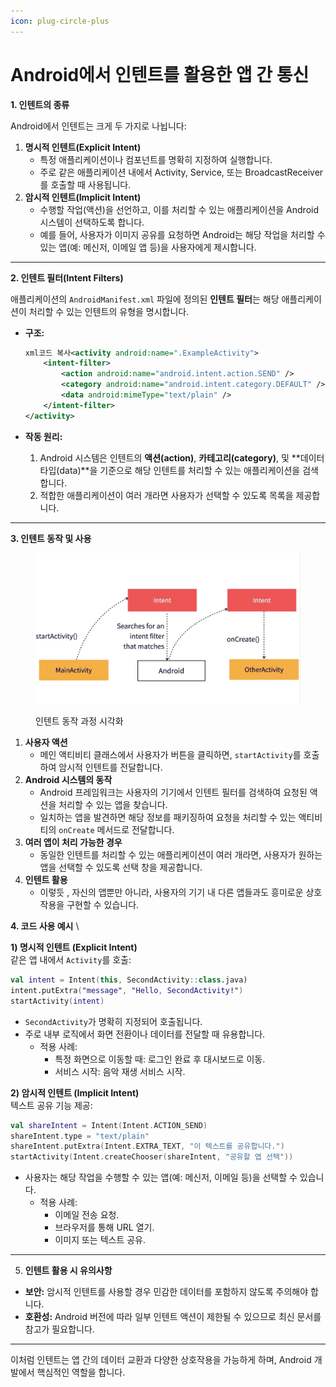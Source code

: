 ```yaml
---
icon: plug-circle-plus
---
```


# Android에서 인텐트를 활용한 앱 간 통신



**1. 인텐트의 종류**

Android에서 인텐트는 크게 두 가지로 나뉩니다:

1. **명시적 인텐트(Explicit Intent)**
   * 특정 애플리케이션이나 컴포넌트를 명확히 지정하여 실행합니다.
   * 주로 같은 애플리케이션 내에서 Activity, Service, 또는 BroadcastReceiver를 호출할 때 사용됩니다.
2. **암시적 인텐트(Implicit Intent)**
   * 수행할 작업(액션)을 선언하고, 이를 처리할 수 있는 애플리케이션을 Android 시스템이 선택하도록 합니다.
   * 예를 들어, 사용자가 이미지 공유를 요청하면 Android는 해당 작업을 처리할 수 있는 앱(예: 메신저, 이메일 앱 등)을 사용자에게 제시합니다.

***

**2. 인텐트 필터(Intent Filters)**

애플리케이션의 `AndroidManifest.xml` 파일에 정의된 **인텐트 필터**는 해당 애플리케이션이 처리할 수 있는 인텐트의 유형을 명시합니다.

*   **구조:**

    ```xml
    xml코드 복사<activity android:name=".ExampleActivity">
        <intent-filter>
            <action android:name="android.intent.action.SEND" />
            <category android:name="android.intent.category.DEFAULT" />
            <data android:mimeType="text/plain" />
        </intent-filter>
    </activity>
    ```
* **작동 원리:**
  1. Android 시스템은 인텐트의 **액션(action)**, **카테고리(category)**, 및 \*\*데이터 타입(data)\*\*을 기준으로 해당 인텐트를 처리할 수 있는 애플리케이션을 검색합니다.
  2. 적합한 애플리케이션이 여러 개라면 사용자가 선택할 수 있도록 목록을 제공합니다.

***

**3. 인텐트 동작 및 사용**&#x20;

<figure><img src="../.gitbook/assets/image.png" alt=""><figcaption><p>인텐트 동작 과정 시각화</p></figcaption></figure>

1. **사용자 액션**
   * 메인 액티비티 클래스에서 사용자가 버튼을 클릭하면, `startActivity`를 호출하여 암시적 인텐트를 전달합니다.
2. **Android 시스템의 동작**
   * Android 프레임워크는 사용자의 기기에서 인텐트 필터를 검색하여 요청된 액션을 처리할 수 있는 앱을 찾습니다.
   * 일치하는 앱을 발견하면 해당 정보를 패키징하여 요청을 처리할 수 있는 액티비티의 `onCreate` 메서드로 전달합니다.
3. **여러 앱이 처리 가능한 경우**
   * 동일한 인텐트를 처리할 수 있는 애플리케이션이 여러 개라면, 사용자가 원하는 앱을 선택할 수 있도록 선택 창을 제공합니다.
4. **인텐트 활용**
   * 이렇듯 , 자신의 앱뿐만 아니라, 사용자의 기기 내 다른 앱들과도 흥미로운 상호작용을 구현할 수 있습니다.

**4. 코드 사용 예시** \


**1) 명시적 인텐트 (Explicit Intent)**\
같은 앱 내에서 `Activity`를 호출:

```kotlin
val intent = Intent(this, SecondActivity::class.java)
intent.putExtra("message", "Hello, SecondActivity!")
startActivity(intent)
```

* `SecondActivity`가 명확히 지정되어 호출됩니다.
* 주로 내부 로직에서 화면 전환이나 데이터를 전달할 때 유용합니다.
  * 적용 사례:
    * 특정 화면으로 이동할 때: 로그인 완료 후 대시보드로 이동.
    * 서비스 시작: 음악 재생 서비스 시작.

**2) 암시적 인텐트 (Implicit Intent)**\
텍스트 공유 기능 제공:

```kotlin
val shareIntent = Intent(Intent.ACTION_SEND)
shareIntent.type = "text/plain"
shareIntent.putExtra(Intent.EXTRA_TEXT, "이 텍스트를 공유합니다.")
startActivity(Intent.createChooser(shareIntent, "공유할 앱 선택"))
```

* 사용자는 해당 작업을 수행할 수 있는 앱(예: 메신저, 이메일 등)을 선택할 수 있습니다.
  * 적용 사례:
    * 이메일 전송 요청.
    * 브라우저를 통해 URL 열기.
    * 이미지 또는 텍스트 공유.

***

5. **인텐트 활용 시 유의사항**

* **보안:** 암시적 인텐트를 사용할 경우 민감한 데이터를 포함하지 않도록 주의해야 합니다.
* **호환성:** Android 버전에 따라 일부 인텐트 액션이 제한될 수 있으므로 최신 문서를 참고가  필요합니다.

***

이처럼 인텐트는 앱 간의 데이터 교환과 다양한 상호작용을 가능하게 하며, Android 개발에서 핵심적인 역할을 합니다.
